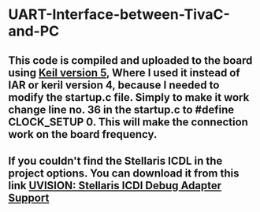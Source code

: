 # UART-Interface-between-TivaC-and-PC
## This code is compiled and uploaded to the board using [Keil version 5](https://www.keil.com/demo/eval/arm.htm), Where I used it instead of IAR or keril version 4, because I needed to modify the startup.c file. Simply to make it work change line no. 36 in the startup.c to **#define CLOCK_SETUP 0**. This will make the connection work on the board frequency.
## If you couldn't find the Stellaris ICDL in the project options. You can download it from this link [UVISION: Stellaris ICDI Debug Adapter Support](https://developer.arm.com/documentation/ka002280/latest)
